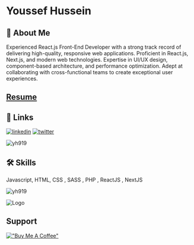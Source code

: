 
# Youssef Hussein



## 🚀 About Me
Experienced React.js Front-End Developer with a strong track record of delivering high-quality, responsive web applications. Proficient in React.js, Next.js, and modern web technologies. Expertise in UI/UX design, component-based architecture, and performance optimization. Adept at collaborating with cross-functional teams to create exceptional user experiences.

## [Resume](https://drive.google.com/file/d/1P8Tyuax7r_Ll2AK2JoX-0PyKNgQYaXRu/view?usp=drive_link)

## 🔗 Links
[![linkedin](https://img.shields.io/badge/linkedin-0A66C2?style=for-the-badge&logo=linkedin&logoColor=white)](https://www.linkedin.com/in/youssefhussein919)
[![twitter](https://img.shields.io/badge/twitter-1DA1F2?style=for-the-badge&logo=twitter&logoColor=white)](https://twitter.com/falconshittalks)

<p align="left"> <img src="https://komarev.com/ghpvc/?username=yh919&label=Profile%20views&color=0e75b6&style=flat" alt="yh919" /> </p>

## 🛠 Skills
Javascript, HTML, CSS , SASS ,  PHP , ReactJS , NextJS

<p><img align="center" src="https://github-readme-stats.vercel.app/api/top-langs?username=yh919&show_icons=true&locale=en&layout=compact" alt="yh919" /></p>

![Logo](https://i.imgur.com/OaDdhBo.jpg)


## Support
[!["Buy Me A Coffee"](https://www.buymeacoffee.com/assets/img/custom_images/orange_img.png)](https://www.buymeacoffee.com/yuhussein)


